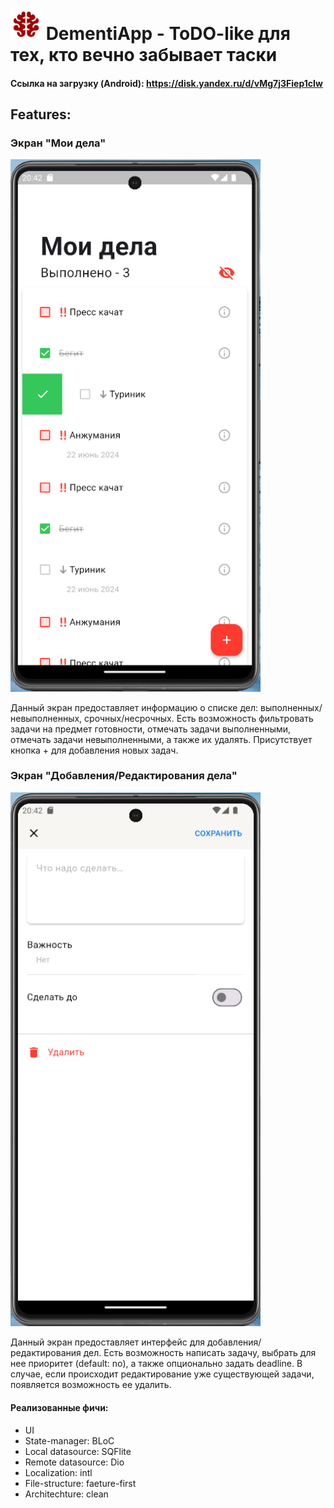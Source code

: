 # <img src="/assets/app_icons/light/app_logo_light.png" width=50 alt="logo"> DementiApp - ToDO-like для тех, кто вечно забывает таски


#### Ссылка на загрузку (Android):  https://disk.yandex.ru/d/vMg7j3Fiep1cIw


## Features:
### Экран "Мои дела"

<img src="/assets/app_samples/todo_list_sample.png" alt="ToDo list" width="400"/> 
<br>


Данный экран предоставляет информацию о списке дел: выполненных/невыполненных, срочных/несрочных. Есть возможность фильтровать задачи на предмет готовности, отмечать задачи выполненными, отмечать задачи невыполненными, а также их удалять. Присутствует кнопка + для добавления новых задач.


### Экран "Добавления/Редактирования дела"

<img src="/assets/app_samples/todo_create_sample.png" alt="ToDo create" width="400"/>  


Данный экран предоставляет интерфейс для добавления/редактирования дел. Есть возможность написать задачу, выбрать для нее приоритет (default: no), а также опционально задать deadline. В случае, если происходит редактирование уже существующей задачи, появляется возможность ее удалить.

#### Реализованные фичи:
* UI
* State-manager: BLoC
* Local datasource: SQFlite
* Remote datasource: Dio
* Localization: intl
* File-structure: faeture-first
* Architechture: clean

